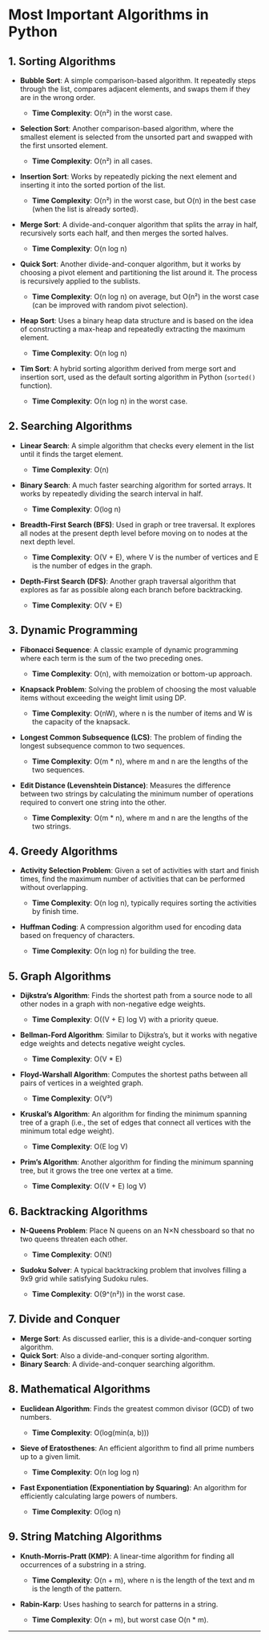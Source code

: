 # Most Important Algorithms in Python

## 1. Sorting Algorithms

- **Bubble Sort**: A simple comparison-based algorithm. It repeatedly steps through the list, compares adjacent elements, and swaps them if they are in the wrong order.
  - **Time Complexity**: O(n²) in the worst case.
  
- **Selection Sort**: Another comparison-based algorithm, where the smallest element is selected from the unsorted part and swapped with the first unsorted element.
  - **Time Complexity**: O(n²) in all cases.
  
- **Insertion Sort**: Works by repeatedly picking the next element and inserting it into the sorted portion of the list.
  - **Time Complexity**: O(n²) in the worst case, but O(n) in the best case (when the list is already sorted).
  
- **Merge Sort**: A divide-and-conquer algorithm that splits the array in half, recursively sorts each half, and then merges the sorted halves.
  - **Time Complexity**: O(n log n)
  
- **Quick Sort**: Another divide-and-conquer algorithm, but it works by choosing a pivot element and partitioning the list around it. The process is recursively applied to the sublists.
  - **Time Complexity**: O(n log n) on average, but O(n²) in the worst case (can be improved with random pivot selection).

- **Heap Sort**: Uses a binary heap data structure and is based on the idea of constructing a max-heap and repeatedly extracting the maximum element.
  - **Time Complexity**: O(n log n)

- **Tim Sort**: A hybrid sorting algorithm derived from merge sort and insertion sort, used as the default sorting algorithm in Python (`sorted()` function).
  - **Time Complexity**: O(n log n) in the worst case.

## 2. Searching Algorithms

- **Linear Search**: A simple algorithm that checks every element in the list until it finds the target element.
  - **Time Complexity**: O(n)

- **Binary Search**: A much faster searching algorithm for sorted arrays. It works by repeatedly dividing the search interval in half.
  - **Time Complexity**: O(log n)

- **Breadth-First Search (BFS)**: Used in graph or tree traversal. It explores all nodes at the present depth level before moving on to nodes at the next depth level.
  - **Time Complexity**: O(V + E), where V is the number of vertices and E is the number of edges in the graph.

- **Depth-First Search (DFS)**: Another graph traversal algorithm that explores as far as possible along each branch before backtracking.
  - **Time Complexity**: O(V + E)

## 3. Dynamic Programming

- **Fibonacci Sequence**: A classic example of dynamic programming where each term is the sum of the two preceding ones.
  - **Time Complexity**: O(n), with memoization or bottom-up approach.

- **Knapsack Problem**: Solving the problem of choosing the most valuable items without exceeding the weight limit using DP.
  - **Time Complexity**: O(nW), where n is the number of items and W is the capacity of the knapsack.

- **Longest Common Subsequence (LCS)**: The problem of finding the longest subsequence common to two sequences.
  - **Time Complexity**: O(m * n), where m and n are the lengths of the two sequences.

- **Edit Distance (Levenshtein Distance)**: Measures the difference between two strings by calculating the minimum number of operations required to convert one string into the other.
  - **Time Complexity**: O(m * n), where m and n are the lengths of the two strings.

## 4. Greedy Algorithms

- **Activity Selection Problem**: Given a set of activities with start and finish times, find the maximum number of activities that can be performed without overlapping.
  - **Time Complexity**: O(n log n), typically requires sorting the activities by finish time.
  
- **Huffman Coding**: A compression algorithm used for encoding data based on frequency of characters.
  - **Time Complexity**: O(n log n) for building the tree.

## 5. Graph Algorithms

- **Dijkstra’s Algorithm**: Finds the shortest path from a source node to all other nodes in a graph with non-negative edge weights.
  - **Time Complexity**: O((V + E) log V) with a priority queue.

- **Bellman-Ford Algorithm**: Similar to Dijkstra’s, but it works with negative edge weights and detects negative weight cycles.
  - **Time Complexity**: O(V * E)

- **Floyd-Warshall Algorithm**: Computes the shortest paths between all pairs of vertices in a weighted graph.
  - **Time Complexity**: O(V³)

- **Kruskal’s Algorithm**: An algorithm for finding the minimum spanning tree of a graph (i.e., the set of edges that connect all vertices with the minimum total edge weight).
  - **Time Complexity**: O(E log V)

- **Prim’s Algorithm**: Another algorithm for finding the minimum spanning tree, but it grows the tree one vertex at a time.
  - **Time Complexity**: O((V + E) log V)

## 6. Backtracking Algorithms

- **N-Queens Problem**: Place N queens on an N×N chessboard so that no two queens threaten each other.
  - **Time Complexity**: O(N!)

- **Sudoku Solver**: A typical backtracking problem that involves filling a 9x9 grid while satisfying Sudoku rules.
  - **Time Complexity**: O(9^(n²)) in the worst case.

## 7. Divide and Conquer

- **Merge Sort**: As discussed earlier, this is a divide-and-conquer sorting algorithm.
- **Quick Sort**: Also a divide-and-conquer sorting algorithm.
- **Binary Search**: A divide-and-conquer searching algorithm.

## 8. Mathematical Algorithms

- **Euclidean Algorithm**: Finds the greatest common divisor (GCD) of two numbers.
  - **Time Complexity**: O(log(min(a, b)))

- **Sieve of Eratosthenes**: An efficient algorithm to find all prime numbers up to a given limit.
  - **Time Complexity**: O(n log log n)

- **Fast Exponentiation (Exponentiation by Squaring)**: An algorithm for efficiently calculating large powers of numbers.
  - **Time Complexity**: O(log n)

## 9. String Matching Algorithms

- **Knuth-Morris-Pratt (KMP)**: A linear-time algorithm for finding all occurrences of a substring in a string.
  - **Time Complexity**: O(n + m), where n is the length of the text and m is the length of the pattern.

- **Rabin-Karp**: Uses hashing to search for patterns in a string.
  - **Time Complexity**: O(n + m), but worst case O(n * m).

---